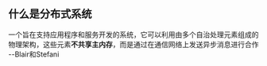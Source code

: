 ## 什么是分布式系统

一个旨在支持应用程序和服务开发的系统，它可以利用由多个自治处理元素组成的物理架构，这些元素**不共享主内存**，而是通过在通信网络上发送异步消息进行合作 --Blair和Stefani
